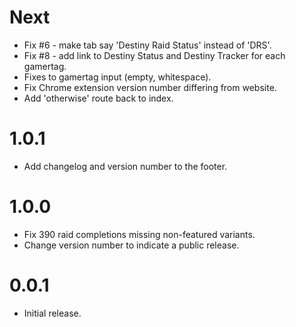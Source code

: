 # Next

* Fix #6 - make tab say 'Destiny Raid Status' instead of 'DRS'.
* Fix #8 - add link to Destiny Status and Destiny Tracker for each gamertag.
* Fixes to gamertag input (empty, whitespace).
* Fix Chrome extension version number differing from website.
* Add 'otherwise' route back to index.

# 1.0.1

* Add changelog and version number to the footer.

# 1.0.0

* Fix 390 raid completions missing non-featured variants.
* Change version number to indicate a public release.

# 0.0.1

* Initial release.